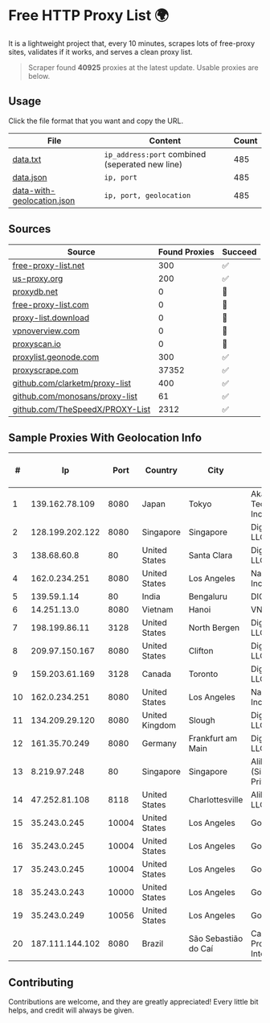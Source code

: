 
# Free HTTP Proxy List 🌍

It is a lightweight project that, every 10 minutes, scrapes lots of free-proxy sites, validates if it works, and serves a clean proxy list.


> Scraper found **40925** proxies at the latest update. Usable proxies are below.

## Usage

Click the file format that you want and copy the URL.


|File|Content|Count|
|----|-------|-----|
|[data.txt](https://raw.githubusercontent.com/themiralay/Proxy-List-World/master/data.txt)|`ip_address:port` combined (seperated new line)|485|
|[data.json](https://raw.githubusercontent.com/themiralay/Proxy-List-World/master/data.json)|`ip, port`|485|
|[data-with-geolocation.json](https://raw.githubusercontent.com/themiralay/Proxy-List-World/master/data-with-geolocation.json)|`ip, port, geolocation`|485|

## Sources

|Source|Found Proxies|Succeed|
|------|-------------|-------|
|[free-proxy-list.net](https://free-proxy-list.net)|300|✅|
|[us-proxy.org](https://www.us-proxy.org)|200|✅|
|[proxydb.net](http://proxydb.net)|0|🚫|
|[free-proxy-list.com](https://free-proxy-list.com/?page=&port=&type%5B%5D=http&type%5B%5D=https&up_time=0&search=Search)|0|🚫|
|[proxy-list.download](https://www.proxy-list.download/HTTP)|0|🚫|
|[vpnoverview.com](https://vpnoverview.com/privacy/anonymous-browsing/free-proxy-servers)|0|🚫|
|[proxyscan.io](https://www.proxyscan.io)|0|🚫|
|[proxylist.geonode.com](https://proxylist.geonode.com/api/proxy-list?limit=300&page=1&sort_by=lastChecked&sort_type=desc&protocols=http,https)|300|✅|
|[proxyscrape.com](https://api.proxyscrape.com/v2/?request=displayproxies&protocol=http&timeout=10000&country=all&ssl=all&anonymity=all)|37352|✅|
|[github.com/clarketm/proxy-list](https://raw.githubusercontent.com/clarketm/proxy-list/master/proxy-list-raw.txt)|400|✅|
|[github.com/monosans/proxy-list](https://raw.githubusercontent.com/monosans/proxy-list/main/proxies/http.txt)|61|✅|
|[github.com/TheSpeedX/PROXY-List](https://raw.githubusercontent.com/TheSpeedX/PROXY-List/master/http.txt)|2312|✅|


## Sample Proxies With Geolocation Info

|#|Ip|Port|Country|City|Internet Service Provider|
|-|--|----|-------|----|-------------------------|
|1|139.162.78.109|8080|Japan|Tokyo|Akamai Technologies, Inc.|
|2|128.199.202.122|8080|Singapore|Singapore|DigitalOcean, LLC|
|3|138.68.60.8|80|United States|Santa Clara|DigitalOcean, LLC|
|4|162.0.234.251|8080|United States|Los Angeles|Namecheap, Inc.|
|5|139.59.1.14|80|India|Bengaluru|DIGITALOCEAN|
|6|14.251.13.0|8080|Vietnam|Hanoi|VNPT|
|7|198.199.86.11|3128|United States|North Bergen|DigitalOcean, LLC|
|8|209.97.150.167|8080|United States|Clifton|DigitalOcean, LLC|
|9|159.203.61.169|3128|Canada|Toronto|DigitalOcean, LLC|
|10|162.0.234.251|8080|United States|Los Angeles|Namecheap, Inc.|
|11|134.209.29.120|8080|United Kingdom|Slough|DigitalOcean, LLC|
|12|161.35.70.249|8080|Germany|Frankfurt am Main|DigitalOcean, LLC|
|13|8.219.97.248|80|Singapore|Singapore|Alibaba Cloud (Singapore) Private Limited|
|14|47.252.81.108|8118|United States|Charlottesville|Alibaba Cloud LLC|
|15|35.243.0.245|10004|United States|Los Angeles|Google LLC|
|16|35.243.0.245|10004|United States|Los Angeles|Google LLC|
|17|35.243.0.245|10004|United States|Los Angeles|Google LLC|
|18|35.243.0.243|10000|United States|Los Angeles|Google LLC|
|19|35.243.0.249|10056|United States|Los Angeles|Google LLC|
|20|187.111.144.102|8080|Brazil|São Sebastião do Caí|Caezar Provedor de Internet EIRELI|



## Contributing

Contributions are welcome, and they are greatly appreciated! Every
little bit helps, and credit will always be given.

